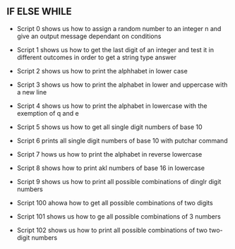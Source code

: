 ## IF ELSE WHILE

* Script 0 shows us how to assign a random number to an integer n and give an output message dependant on conditions

* Script 1 shows us how to get the last digit of an integer and test it in different outcomes in order to get a string type answer

* Script 2 shows us how to print the alphhabet in lower case

* Script 3 shows us how to print the alphabet in lower and uppercase with a new line

* Script 4 shows us how to print the alphabet in lowercase with the exemption of q and e

* Script 5 shows us how to get all single digit numbers of base 10

* Script 6 prints all single digit numbers of base 10 with putchar command

* Script 7 hows us how to print the alphabet in reverse lowercase

* Script 8 shows how to print akl numbers of base 16 in lowercase

* Script 9 shows us how to print all possible combinations of dinglr digit numbers

* Script 100 ahowa how to get all possible combinations of two digits 

* Script 101 shows us how to ge all possible combinations of 3 numbers 

* Script 102 shows us how to print all possible combinations of two two-digit numbers   
